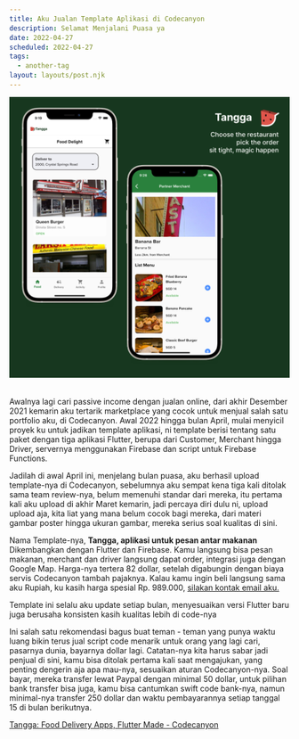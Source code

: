 ```yaml
---
title: Aku Jualan Template Aplikasi di Codecanyon
description: Selamat Menjalani Puasa ya
date: 2022-04-27
scheduled: 2022-04-27
tags:
  - another-tag
layout: layouts/post.njk
---
```


<img alt="Tangga Poster" style="width: 600px;" src="/img/remote/tangga-poster.png" />

<br/>
<br/>

Awalnya lagi cari passive income dengan jualan online, dari akhir Desember 2021 kemarin aku tertarik marketplace yang cocok untuk menjual salah satu portfolio aku, di Codecanyon. Awal 2022 hingga bulan April, mulai menyicil proyek ku untuk jadikan template aplikasi, ni template berisi tentang satu paket dengan tiga aplikasi Flutter, berupa dari Customer, Merchant hingga Driver, servernya menggunakan Firebase dan script untuk Firebase Functions. 

Jadilah di awal April ini, menjelang bulan puasa, aku berhasil upload template-nya di Codecanyon, sebelumnya aku sempat kena tiga kali ditolak sama team review-nya, belum memenuhi standar dari mereka, itu pertama kali aku upload di akhir Maret kemarin, jadi percaya diri dulu ni, upload upload aja, kita liat yang mana belum cocok bagi mereka, dari materi gambar poster hingga ukuran gambar, mereka serius soal kualitas di sini.

Nama Template-nya, **Tangga, aplikasi untuk pesan antar makanan** Dikembangkan dengan Flutter dan Firebase. Kamu langsung bisa pesan makanan, merchant dan driver langsung dapat order, integrasi juga dengan Google Map. Harga-nya tertera 82 dollar, setelah digabungin dengan biaya servis Codecanyon tambah pajaknya. Kalau kamu ingin beli langsung sama aku Rupiah, ku kasih harga spesial Rp. 989.000, [silakan kontak email aku.](mailto:firas@literasi.blog)

Template ini selalu aku update setiap bulan, menyesuaikan versi Flutter baru juga berusaha konsisten kasih kualitas lebih di code-nya

Ini salah satu rekomendasi bagus buat teman - teman yang punya waktu luang bikin terus jual script code menarik untuk orang yang lagi cari, pasarnya dunia, bayarnya dollar lagi. Catatan-nya kita harus sabar jadi penjual di sini, kamu bisa ditolak pertama kali saat mengajukan, yang penting dengerin aja apa mau-nya, sesuaikan aturan Codecanyon-nya. Soal bayar, mereka transfer lewat Paypal dengan minimal 50 dollar, untuk pilihan bank transfer bisa juga, kamu bisa cantumkan swift code bank-nya, namun minimal-nya transfer 250 dollar dan waktu pembayarannya setiap tanggal 15 di bulan berikutnya.

[Tangga: Food Delivery Apps, Flutter Made - Codecanyon](https://codecanyon.net/item/tangga-food-delivery-apps-flutter-made/36678110)